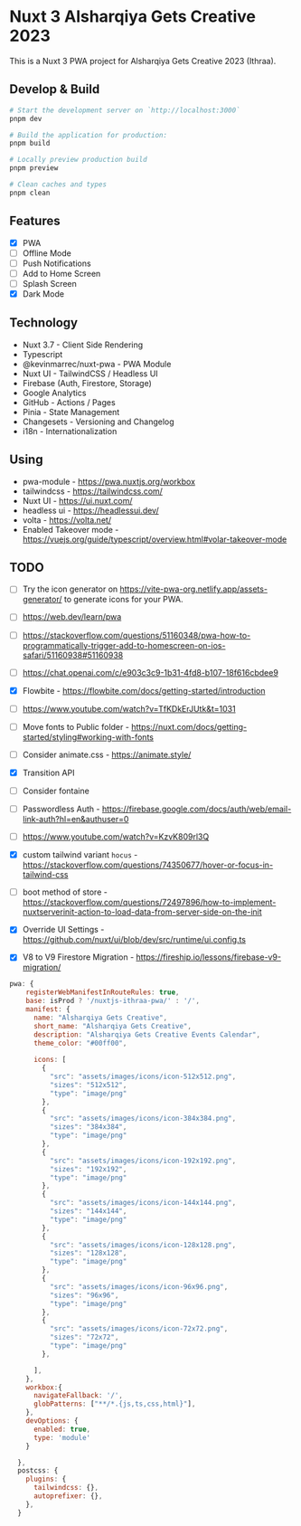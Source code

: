 # Nuxt 3 Alsharqiya Gets Creative 2023

This is a Nuxt 3 PWA project for Alsharqiya Gets Creative 2023 (Ithraa).

## Develop & Build

```bash
# Start the development server on `http://localhost:3000`
pnpm dev

# Build the application for production:
pnpm build

# Locally preview production build
pnpm preview

# Clean caches and types
pnpm clean
```

## Features

- [x] PWA
- [ ] Offline Mode
- [ ] Push Notifications
- [ ] Add to Home Screen
- [ ] Splash Screen
- [x] Dark Mode

## Technology

- Nuxt 3.7 - Client Side Rendering
- Typescript
- @kevinmarrec/nuxt-pwa - PWA Module
- Nuxt UI - TailwindCSS / Headless UI
- Firebase (Auth, Firestore, Storage)
- Google Analytics
- GitHub - Actions / Pages
- Pinia - State Management
- Changesets - Versioning and Changelog
- i18n - Internationalization

## Using

- pwa-module - <https://pwa.nuxtjs.org/workbox>
- tailwindcss - <https://tailwindcss.com/>
- Nuxt UI - <https://ui.nuxt.com/>
- headless ui - <https://headlessui.dev/>
- volta - <https://volta.net/>
- Enabled Takeover mode - <https://vuejs.org/guide/typescript/overview.html#volar-takeover-mode>

## TODO

- [ ] Try the icon generator on <https://vite-pwa-org.netlify.app/assets-generator/> to generate icons for your PWA.
- [ ] <https://web.dev/learn/pwa>
- [ ] <https://stackoverflow.com/questions/51160348/pwa-how-to-programmatically-trigger-add-to-homescreen-on-ios-safari/51160938#51160938>
- [ ] <https://chat.openai.com/c/e903c3c9-1b31-4fd8-b107-18f616cbdee9>
- [x] Flowbite - <https://flowbite.com/docs/getting-started/introduction>
- [ ] <https://www.youtube.com/watch?v=TfKDkErJUtk&t=1031>
- [ ] Move fonts to Public folder - <https://nuxt.com/docs/getting-started/styling#working-with-fonts>
- [ ] Consider animate.css - <https://animate.style/>
- [x] Transition API
- [ ] Consider fontaine
- [ ] Passwordless Auth - <https://firebase.google.com/docs/auth/web/email-link-auth?hl=en&authuser=0>
- [ ] <https://www.youtube.com/watch?v=KzvK809rl3Q>
- [x] custom tailwind variant `hocus` - <https://stackoverflow.com/questions/74350677/hover-or-focus-in-tailwind-css>
- [ ] boot method of store - <https://stackoverflow.com/questions/72497896/how-to-implement-nuxtserverinit-action-to-load-data-from-server-side-on-the-init>
- [x] Override UI Settings - <https://github.com/nuxt/ui/blob/dev/src/runtime/ui.config.ts>
- [x] V8 to V9 Firestore Migration - <https://fireship.io/lessons/firebase-v9-migration/>


```js
pwa: {
    registerWebManifestInRouteRules: true,
    base: isProd ? '/nuxtjs-ithraa-pwa/' : '/',
    manifest: {
      name: "Alsharqiya Gets Creative",
      short_name: "Alsharqiya Gets Creative",
      description: "Alsharqiya Gets Creative Events Calendar",
      theme_color: "#00ff00",
      
      icons: [
        {
          "src": "assets/images/icons/icon-512x512.png",
          "sizes": "512x512",
          "type": "image/png"
        },
        {
          "src": "assets/images/icons/icon-384x384.png",
          "sizes": "384x384",
          "type": "image/png"
        },
        {
          "src": "assets/images/icons/icon-192x192.png",
          "sizes": "192x192",
          "type": "image/png"
        },
        {
          "src": "assets/images/icons/icon-144x144.png",
          "sizes": "144x144",
          "type": "image/png"
        },
        {
          "src": "assets/images/icons/icon-128x128.png",
          "sizes": "128x128",
          "type": "image/png"
        },
        {
          "src": "assets/images/icons/icon-96x96.png",
          "sizes": "96x96",
          "type": "image/png"
        },
        {
          "src": "assets/images/icons/icon-72x72.png",
          "sizes": "72x72",
          "type": "image/png"
        },

      ],
    },
    workbox:{
      navigateFallback: '/',
      globPatterns: ["**/*.{js,ts,css,html}"],
    },
    devOptions: {
      enabled: true,
      type: 'module'
    }

  },
  postcss: {
    plugins: {
      tailwindcss: {},
      autoprefixer: {},
    },
  }
  ```
  
